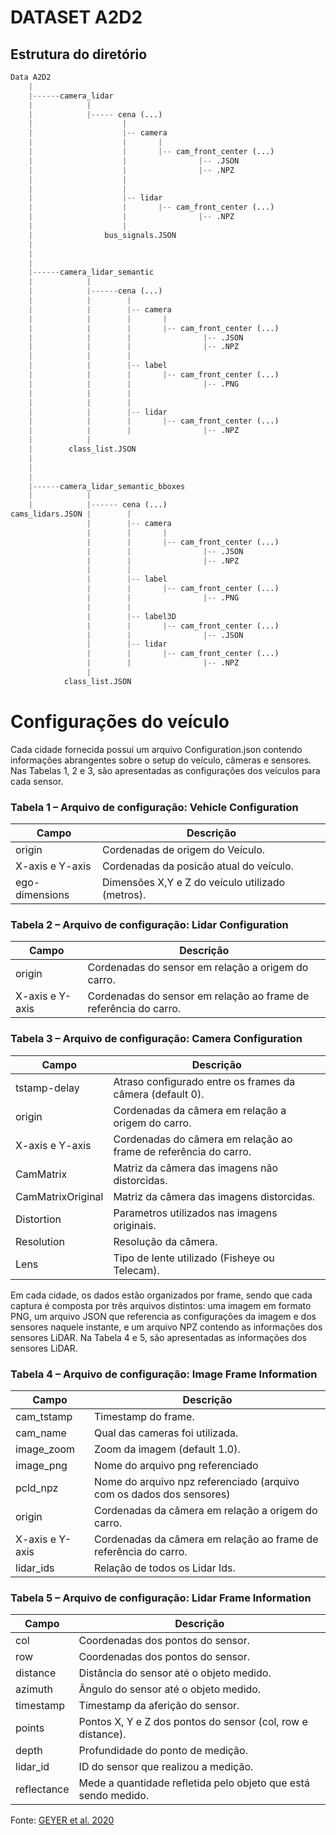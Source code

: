 # DATASET A2D2
## Estrutura do diretório
``` python
Data A2D2
    |
    |------camera_lidar
    |            |
    |            |----- cena (...)
    |                    |
    |                    |-- camera
    |                    |       |
    |                    |       |-- cam_front_center (...)
    |                    |                |-- .JSON
    |                    |                |-- .NPZ
    |                    |       
    |                    |
    |                    |-- lidar
    |                    |       |-- cam_front_center (...)
    |                    |                |-- .NPZ
    |                    |
    |                bus_signals.JSON
    |
    |
    |
    |------camera_lidar_semantic
    |            |
    |            |------cena (...)
    |            |        |
    |            |        |-- camera
    |            |        |       |
    |            |        |       |-- cam_front_center (...)
    |            |        |                |-- .JSON
    |            |        |                |-- .NPZ
    |            |        |           
    |            |        |-- label
    |            |        |       |-- cam_front_center (...)
    |            |        |                |-- .PNG
    |            |        |       
    |            |        |
    |            |        |-- lidar
    |            |        |       |-- cam_front_center (...)
    |            |        |                |-- .NPZ
    |            |
    |        class_list.JSON
    |  
    |
    |
    |------camera_lidar_semantic_bboxes
    |            |
    |            |------ cena (...)
cams_lidars.JSON |        |
                 |        |-- camera
                 |        |       |
                 |        |       |-- cam_front_center (...)
                 |        |                |-- .JSON
                 |        |                |-- .NPZ
                 |        |           
                 |        |-- label
                 |        |       |-- cam_front_center (...)
                 |        |                |-- .PNG
                 |        |       
                 |        |-- label3D
                 |        |       |-- cam_front_center (...)
                 |        |                |-- .JSON
                 |        |-- lidar
                 |        |       |-- cam_front_center (...)
                 |        |                |-- .NPZ
                 |
            class_list.JSON
```
            
# Configurações do veículo
Cada cidade fornecida possui um arquivo Configuration.json contendo informações abrangentes sobre o setup do veículo, 
câmeras e sensores. Nas Tabelas 1, 2 e 3, são apresentadas as configurações dos veículos para cada sensor.

### Tabela 1 – Arquivo de configuração: Vehicle Configuration
| **Campo**          | **Descrição**                                    |
|--------------------|--------------------------------------------------|
| origin             | Cordenadas de origem do Veículo.                 |  
| X-axis e Y-axis    | Cordenadas da posicão atual do veículo.          |
| ego-dimensions     | Dimensões X,Y e Z do veículo utilizado (metros). |

### Tabela 2 – Arquivo de configuração: Lidar Configuration
| **Campo**          | **Descrição**                                                             |
|--------------------|---------------------------------------------------------------------------|
| origin             | Cordenadas do sensor em relação a origem do carro.                        |  
| X-axis e Y-axis    | Cordenadas do sensor em relação ao frame de referência do carro.          |

### Tabela 3 – Arquivo de configuração: Camera Configuration
| **Campo**          | **Descrição**                                                    |
|--------------------|------------------------------------------------------------------|
| tstamp-delay       | Atraso configurado entre os frames da câmera (default 0).        |
| origin             | Cordenadas da câmera em relação a origem do carro.               |
| X-axis e Y-axis    | Cordenadas do câmera em relação ao frame de referência do carro. |  
| CamMatrix          | Matriz da câmera das imagens não distorcidas.                    |   
| CamMatrixOriginal  | Matriz da câmera das imagens distorcidas.                        |   
| Distortion         | Parametros utilizados nas imagens originais.                     |   
| Resolution         | Resolução da câmera.                                             |   
| Lens               | Tipo de lente utilizado (Fisheye ou Telecam).                    |   

Em cada cidade, os dados estão organizados por frame, sendo que cada captura é composta
por três arquivos distintos: uma imagem em formato PNG, um arquivo JSON que referencia
as configurações da imagem e dos sensores naquele instante, e um arquivo NPZ contendo as
informações dos sensores LiDAR. Na Tabela 4 e 5, são apresentadas as informações dos sensores
LiDAR.

### Tabela 4 – Arquivo de configuração: Image Frame Information
| **Campo**        | **Descrição**                                                        | 
|------------------|----------------------------------------------------------------------|
| cam_tstamp       | Timestamp do frame.                                                  |   
| cam_name         | Qual das cameras foi utilizada.                                      |  
| image_zoom       | Zoom da imagem (default 1.0).                                        |   
| image_png        | Nome do arquivo png referenciado                                     |   
| pcld_npz         | Nome do arquivo npz referenciado (arquivo com os dados dos sensores) |   
| origin           | Cordenadas da câmera em relação a origem do carro.                   |  
| X-axis e Y-axis  | Cordenadas da câmera em relação ao frame de referência do carro.     |   
| lidar_ids        | Relação de todos os Lidar Ids.                                       | 

### Tabela 5 – Arquivo de configuração: Lidar Frame Information
| Campo       | Descrição                                                      |
|-------------|----------------------------------------------------------------|
| col         | Coordenadas dos pontos do sensor.                              |
| row         | Coordenadas dos pontos do sensor.                              |  
| distance    | Distância do sensor até o objeto medido.                       |
| azimuth     | Ângulo do sensor até o objeto medido.                          |   
| timestamp   | Timestamp da aferição do sensor.                               |   
| points      | Pontos X, Y e Z dos pontos do sensor (col, row e distance).    |  
| depth       | Profundidade do ponto de medição.                              |  
| lidar_id    | ID do sensor que realizou a medição.                           | 
| reflectance | Mede a quantidade refletida pelo objeto que está sendo medido. | 

Fonte: [GEYER et al. 2020](https://www.a2d2.audi/a2d2/en.html)  
